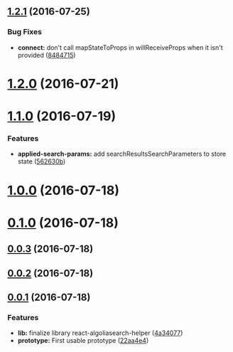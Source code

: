 <a name="1.2.1"></a>
## [1.2.1](https://github.com/algolia/react-algoliasearch-helper/compare/v1.2.0...v1.2.1) (2016-07-25)


### Bug Fixes

* **connect:** don't call mapStateToProps in willReceiveProps when it isn't provided ([8484715](https://github.com/algolia/react-algoliasearch-helper/commit/8484715))



<a name="1.2.0"></a>
# [1.2.0](https://github.com/algolia/react-algoliasearch-helper/compare/v1.1.0...v1.2.0) (2016-07-21)



<a name="1.1.0"></a>
# [1.1.0](https://github.com/algolia/react-algoliasearch-helper/compare/v1.0.0...v1.1.0) (2016-07-19)


### Features

* **applied-search-params:** add searchResultsSearchParameters to store state ([562630b](https://github.com/algolia/react-algoliasearch-helper/commit/562630b))



<a name="1.0.0"></a>
# [1.0.0](https://github.com/algolia/react-algoliasearch-helper/compare/v0.1.0...v1.0.0) (2016-07-18)



<a name="0.1.0"></a>
# [0.1.0](https://github.com/algolia/react-algoliasearch-helper/compare/v0.0.3...v0.1.0) (2016-07-18)



<a name="0.0.3"></a>
## [0.0.3](https://github.com/algolia/react-algoliasearch-helper/compare/v0.0.2...v0.0.3) (2016-07-18)



<a name="0.0.2"></a>
## [0.0.2](https://github.com/algolia/react-algoliasearch-helper/compare/v0.0.1...v0.0.2) (2016-07-18)



<a name="0.0.1"></a>
## [0.0.1](https://github.com/algolia/react-algoliasearch-helper/compare/22aa4e4...v0.0.1) (2016-07-18)


### Features

* **lib:** finalize library react-algoliasearch-helper ([4a34077](https://github.com/algolia/react-algoliasearch-helper/commit/4a34077))
* **prototype:** First usable prototype ([22aa4e4](https://github.com/algolia/react-algoliasearch-helper/commit/22aa4e4))



